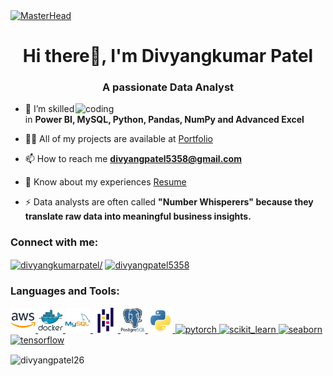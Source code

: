 <a href="https://divyangpatel.in">
  <img src="https://res.cloudinary.com/degc3aacg/image/upload/v1742391124/coding_gif_umygpy.gif" alt="MasterHead" width="800" height="400">
</a>
<h1 align="center">Hi there👋, I'm Divyangkumar Patel</h1>
<h3 align="center">A passionate Data Analyst</h3>

<img align="right" alt="coding" width="400" src="https://res.cloudinary.com/degc3aacg/image/upload/v1742395219/data_analyst_chfzlt.gif">

- 🌱 I’m skilled in **Power BI, MySQL, Python, Pandas, NumPy and Advanced Excel**

- 👨‍💻 All of my projects are available at [Portfolio](https://divyangpatel.in)

- 📫 How to reach me **divyangpatel5358@gmail.com**

- 📄 Know about my experiences [Resume](https://divyangpatel.in/divyangkumar_patel_resume.pdf)

- ⚡ Data analysts are often called **"Number Whisperers" because they translate raw data into meaningful business insights.**

<h3 align="left">Connect with me:</h3>
<p align="left">
<a href="https://linkedin.com/in/divyangkumarpatel/" target="blank"><img align="center" src="https://raw.githubusercontent.com/rahuldkjain/github-profile-readme-generator/master/src/images/icons/Social/linked-in-alt.svg" alt="divyangkumarpatel/" height="30" width="40" /></a>
<a href="https://www.hackerrank.com/divyangpatel5358" target="blank"><img align="center" src="https://raw.githubusercontent.com/rahuldkjain/github-profile-readme-generator/master/src/images/icons/Social/hackerrank.svg" alt="divyangpatel5358" height="30" width="40" /></a>
</p>

<h3 align="left">Languages and Tools:</h3>
<p align="left"> <a href="https://aws.amazon.com" target="_blank" rel="noreferrer"> <img src="https://raw.githubusercontent.com/devicons/devicon/master/icons/amazonwebservices/amazonwebservices-original-wordmark.svg" alt="aws" width="40" height="40"/> </a> <a href="https://www.docker.com/" target="_blank" rel="noreferrer"> <img src="https://raw.githubusercontent.com/devicons/devicon/master/icons/docker/docker-original-wordmark.svg" alt="docker" width="40" height="40"/> </a> <a href="https://www.mysql.com/" target="_blank" rel="noreferrer"> <img src="https://raw.githubusercontent.com/devicons/devicon/master/icons/mysql/mysql-original-wordmark.svg" alt="mysql" width="40" height="40"/> </a> <a href="https://pandas.pydata.org/" target="_blank" rel="noreferrer"> <img src="https://raw.githubusercontent.com/devicons/devicon/2ae2a900d2f041da66e950e4d48052658d850630/icons/pandas/pandas-original.svg" alt="pandas" width="40" height="40"/> </a> <a href="https://www.postgresql.org" target="_blank" rel="noreferrer"> <img src="https://raw.githubusercontent.com/devicons/devicon/master/icons/postgresql/postgresql-original-wordmark.svg" alt="postgresql" width="40" height="40"/> </a> <a href="https://www.python.org" target="_blank" rel="noreferrer"> <img src="https://raw.githubusercontent.com/devicons/devicon/master/icons/python/python-original.svg" alt="python" width="40" height="40"/> </a> <a href="https://pytorch.org/" target="_blank" rel="noreferrer"> <img src="https://www.vectorlogo.zone/logos/pytorch/pytorch-icon.svg" alt="pytorch" width="40" height="40"/> </a> <a href="https://scikit-learn.org/" target="_blank" rel="noreferrer"> <img src="https://upload.wikimedia.org/wikipedia/commons/0/05/Scikit_learn_logo_small.svg" alt="scikit_learn" width="40" height="40"/> </a> <a href="https://seaborn.pydata.org/" target="_blank" rel="noreferrer"> <img src="https://seaborn.pydata.org/_images/logo-mark-lightbg.svg" alt="seaborn" width="40" height="40"/> </a> <a href="https://www.tensorflow.org" target="_blank" rel="noreferrer"> <img src="https://www.vectorlogo.zone/logos/tensorflow/tensorflow-icon.svg" alt="tensorflow" width="40" height="40"/> </a> </p>

<p><img align="center" src="https://github-readme-stats.vercel.app/api/top-langs?username=divyangpatel26&show_icons=true&locale=en&layout=compact" alt="divyangpatel26" /></p>

